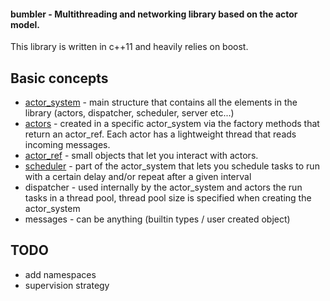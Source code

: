 #### bumbler - Multithreading and networking library based on the actor model.

This library is written in c++11 and heavily relies on boost.

Basic concepts
---
 * [actor_system](https://github.com/heftyy/bumbler/tree/master/docs/actor_system.md) - main structure that contains all the elements in the library (actors, dispatcher, scheduler, server etc...)
 * [actors](https://github.com/heftyy/bumbler/tree/master/docs/actor.md) - created in a specific actor_system via the factory methods that return an actor_ref. Each actor has a lightweight thread that reads incoming messages.
 * [actor_ref](https://github.com/heftyy/bumbler/tree/master/docs/actor_ref.md) - small objects that let you interact with actors.
 * [scheduler](https://github.com/heftyy/bumbler/tree/master/docs/scheduler.md) - part of the actor_system that lets you schedule tasks to run with a certain delay and/or repeat after a given interval
 * dispatcher - used internally by the actor_system and actors the run tasks in a thread pool, thread pool size is specified when creating the actor_system
 * messages - can be anything (builtin types / user created object)

TODO
---
 * add namespaces
 * supervision strategy
